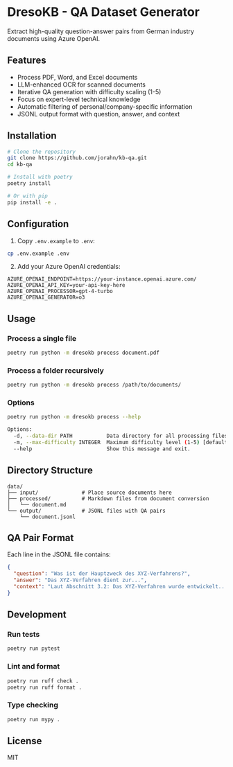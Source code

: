 # DresoKB - QA Dataset Generator

Extract high-quality question-answer pairs from German industry documents using Azure OpenAI.

## Features

- Process PDF, Word, and Excel documents
- LLM-enhanced OCR for scanned documents
- Iterative QA generation with difficulty scaling (1-5)
- Focus on expert-level technical knowledge
- Automatic filtering of personal/company-specific information
- JSONL output format with question, answer, and context

## Installation

```bash
# Clone the repository
git clone https://github.com/jorahn/kb-qa.git
cd kb-qa

# Install with poetry
poetry install

# Or with pip
pip install -e .
```

## Configuration

1. Copy `.env.example` to `.env`:
```bash
cp .env.example .env
```

2. Add your Azure OpenAI credentials:
```
AZURE_OPENAI_ENDPOINT=https://your-instance.openai.azure.com/
AZURE_OPENAI_API_KEY=your-api-key-here
AZURE_OPENAI_PROCESSOR=gpt-4-turbo
AZURE_OPENAI_GENERATOR=o3
```

## Usage

### Process a single file
```bash
poetry run python -m dresokb process document.pdf
```

### Process a folder recursively
```bash
poetry run python -m dresokb process /path/to/documents/
```

### Options
```bash
poetry run python -m dresokb process --help

Options:
  -d, --data-dir PATH           Data directory for all processing files [default: ./data]
  -m, --max-difficulty INTEGER  Maximum difficulty level (1-5) [default: 3]
  --help                        Show this message and exit.
```

## Directory Structure

```
data/
├── input/              # Place source documents here
├── processed/          # Markdown files from document conversion
│   └── document.md
└── output/             # JSONL files with QA pairs
    └── document.jsonl
```

## QA Pair Format

Each line in the JSONL file contains:
```json
{
  "question": "Was ist der Hauptzweck des XYZ-Verfahrens?",
  "answer": "Das XYZ-Verfahren dient zur...",
  "context": "Laut Abschnitt 3.2: Das XYZ-Verfahren wurde entwickelt..."
}
```

## Development

### Run tests
```bash
poetry run pytest
```

### Lint and format
```bash
poetry run ruff check .
poetry run ruff format .
```

### Type checking
```bash
poetry run mypy .
```

## License

MIT